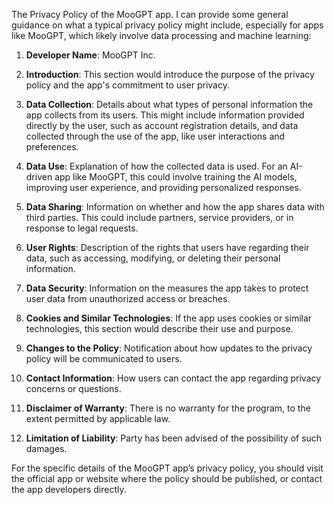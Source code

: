 The Privacy Policy of the MooGPT app. I can provide some general guidance on what a typical privacy policy might include, especially for apps like MooGPT, which likely involve data processing and machine learning:

1. **Developer Name**: MooGPT Inc.

2. **Introduction**: This section would introduce the purpose of the privacy policy and the app's commitment to user privacy.

3. **Data Collection**: Details about what types of personal information the app collects from its users. This might include information provided directly by the user, such as account registration details, and data collected through the use of the app, like user interactions and preferences.

4. **Data Use**: Explanation of how the collected data is used. For an AI-driven app like MooGPT, this could involve training the AI models, improving user experience, and providing personalized responses.

5. **Data Sharing**: Information on whether and how the app shares data with third parties. This could include partners, service providers, or in response to legal requests.

6. **User Rights**: Description of the rights that users have regarding their data, such as accessing, modifying, or deleting their personal information.

7. **Data Security**: Information on the measures the app takes to protect user data from unauthorized access or breaches.

8. **Cookies and Similar Technologies**: If the app uses cookies or similar technologies, this section would describe their use and purpose.

9. **Changes to the Policy**: Notification about how updates to the privacy policy will be communicated to users.

10. **Contact Information**: How users can contact the app regarding privacy concerns or questions.

11. **Disclaimer of Warranty**: There is no warranty for the program, to the extent permitted by
applicable law.

12. **Limitation of Liability**: Party has been advised of the possibility of
such damages.

For the specific details of the MooGPT app’s privacy policy, you should visit the official app or website where the policy should be published, or contact the app developers directly.
